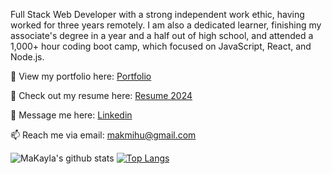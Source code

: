 Full Stack Web Developer with a strong independent work ethic, having worked for three years remotely. I am also a dedicated learner, finishing my associate's degree in a year and a half out of high school, and  attended a 1,000+ hour coding boot camp, which focused on JavaScript, React, and Node.js.

👀 View my portfolio here: [Portfolio](https://portfolio-makayla-mihu.netlify.app/)

📝 Check out my resume here: [Resume 2024](https://docs.google.com/document/d/e/2PACX-1vTs3teHRAj1hpzxUArYZgVTx6ubabnWh4CQI6Sc1XvtxKFWlVd49ZUmCqlgb-_0StooP6ZhTfwSGQls/pub)

💬 Message me here: [Linkedin](https://www.linkedin.com/in/makayla-mihu)

📫 Reach me via email: [makmihu@gmail.com](mailto:makmihu@gmail.com)

![MaKayla's github stats](https://github-readme-stats.vercel.app/api?username=makmihu&show_icons=true&theme=dark)
[![Top Langs](https://github-readme-stats.vercel.app/api/top-langs/?username=makmihu&layout=compact&theme=dark)](https://github.com/makmihu/github-readme-stats)

<!--
**makmihu/makmihu** is a ✨ _special_ ✨ repository because its `README.md` (this file) appears on your GitHub profile.

Here are some ideas to get you started:

- 🔭 I’m currently working on ...
- 🌱 I’m currently learning ...
- 👯 I’m looking to collaborate on ...
- 🤔 I’m looking for help with ...
- 💬 Ask me about ...
- 📫 How to reach me: ...
- 😄 Pronouns: ...
- ⚡ Fun fact: ...
-->
